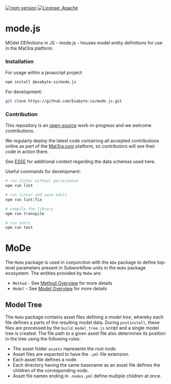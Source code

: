 [![npm version](https://badge.fury.io/js/%40exabyte-io%2Fmode.js.svg)](https://badge.fury.io/js/%40exabyte-io%2Fmode.js)
[![License: Apache](https://img.shields.io/badge/License-Apache-blue.svg)](https://www.apache.org/licenses/LICENSE-2.0)

# mode.js

MOdel DEfinitions in JS - mode.js - houses model entity definitions for use in the Mat3ra platform.


### Installation

For usage within a javascript project:

```bash
npm install @exabyte-io/mode.js
```

For development:

```bash
git clone https://github.com/Exabyte-io/mode.js.git
```


### Contribution

This repository is an [open-source](LICENSE.md) work-in-progress and we welcome contributions.

We regularly deploy the latest code containing all accepted contributions online as part of the
[Mat3ra.com](https://mat3ra.com) platform, so contributors will see their code in action there.

See [ESSE](https://github.com/Exabyte-io/esse) for additional context regarding the data schemas used here.

Useful commands for development:

```bash
# run linter without persistence
npm run lint

# run linter and save edits
npm run lint:fix

# compile the library
npm run transpile

# run tests
npm run test
```

MoDe
====

The `MoDe` package is used in conjunction with the `ADe` package to define top-level parameters
present in Subworkflow units in the `WoDe` package ecosystem. The entities provided by `MoDe` are:

- `Method` - See [Method Overview](https://docs.mat3ra.com/methods/overview/) for more details
- `Model` - See [Model Overview](https://docs.mat3ra.com/models/overview/) for more details

## Model Tree
The `MoDe` package contains asset files defining a _model tree_, whereby each file
defines a parts of the resulting model data. During `postinstall`, these files are processed
by the `build_model_tree.js` script and a single model tree is created.
The file path to a given asset file also determines its position in the tree using
the following rules:
- The asset folder `assets` represents the root node.
- Asset files are expected to have the `.yml` file extension.
- Each asset file defines a node.
- Each directory having the same basename as an asset file defines the children of the corresponding node.
- Asset file names ending in `.nodes.yml` define multiple children at once.
